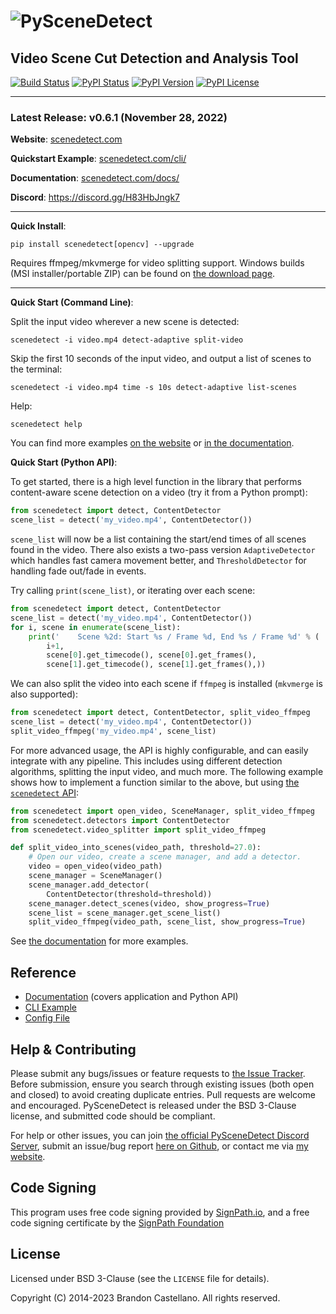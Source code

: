 
![PySceneDetect](https://raw.githubusercontent.com/Breakthrough/PySceneDetect/releases/0.6.1/website/pages/img/pyscenedetect_logo_small.png)
==========================================================
Video Scene Cut Detection and Analysis Tool
----------------------------------------------------------

[![Build Status](https://img.shields.io/github/actions/workflow/status/Breakthrough/PySceneDetect/build-linux.yml)](https://github.com/Breakthrough/PySceneDetect/actions)
[![PyPI Status](https://img.shields.io/pypi/status/scenedetect.svg)](https://pypi.python.org/pypi/scenedetect/)
[![PyPI Version](https://img.shields.io/pypi/v/scenedetect?color=blue)](https://pypi.python.org/pypi/scenedetect/)
[![PyPI License](https://img.shields.io/pypi/l/scenedetect.svg)](https://scenedetect.com/copyright/)

----------------------------------------------------------

### Latest Release: v0.6.1 (November 28, 2022)

**Website**:  [scenedetect.com](https://www.scenedetect.com)

**Quickstart Example**: [scenedetect.com/cli/](https://www.scenedetect.com/cli/)

**Documentation**:  [scenedetect.com/docs/](https://www.scenedetect.com/docs/)

**Discord**: https://discord.gg/H83HbJngk7

----------------------------------------------------------

**Quick Install**:

    pip install scenedetect[opencv] --upgrade

Requires ffmpeg/mkvmerge for video splitting support. Windows builds (MSI installer/portable ZIP) can be found on [the download page](https://scenedetect.com/download/).

----------------------------------------------------------

**Quick Start (Command Line)**:

Split the input video wherever a new scene is detected:

    scenedetect -i video.mp4 detect-adaptive split-video

Skip the first 10 seconds of the input video, and output a list of scenes to the terminal:

    scenedetect -i video.mp4 time -s 10s detect-adaptive list-scenes

Help:

    scenedetect help

You can find more examples [on the website](https://www.scenedetect.com/cli/) or [in the documentation](https://www.scenedetect.com/docs/latest/cli/global_options.html).

**Quick Start (Python API)**:

To get started, there is a high level function in the library that performs content-aware scene detection on a video (try it from a Python prompt):

```python
from scenedetect import detect, ContentDetector
scene_list = detect('my_video.mp4', ContentDetector())
```

`scene_list` will now be a list containing the start/end times of all scenes found in the video.  There also exists a two-pass version `AdaptiveDetector` which handles fast camera movement better, and `ThresholdDetector` for handling fade out/fade in events.

Try calling `print(scene_list)`, or iterating over each scene:

```python
from scenedetect import detect, ContentDetector
scene_list = detect('my_video.mp4', ContentDetector())
for i, scene in enumerate(scene_list):
    print('    Scene %2d: Start %s / Frame %d, End %s / Frame %d' % (
        i+1,
        scene[0].get_timecode(), scene[0].get_frames(),
        scene[1].get_timecode(), scene[1].get_frames(),))
```

We can also split the video into each scene if `ffmpeg` is installed (`mkvmerge` is also supported):

```python
from scenedetect import detect, ContentDetector, split_video_ffmpeg
scene_list = detect('my_video.mp4', ContentDetector())
split_video_ffmpeg('my_video.mp4', scene_list)
```

For more advanced usage, the API is highly configurable, and can easily integrate with any pipeline. This includes using different detection algorithms, splitting the input video, and much more. The following example shows how to implement a function similar to the above, but using [the `scenedetect` API](https://www.scenedetect.com/docs/latest/api.html):

```python
from scenedetect import open_video, SceneManager, split_video_ffmpeg
from scenedetect.detectors import ContentDetector
from scenedetect.video_splitter import split_video_ffmpeg

def split_video_into_scenes(video_path, threshold=27.0):
    # Open our video, create a scene manager, and add a detector.
    video = open_video(video_path)
    scene_manager = SceneManager()
    scene_manager.add_detector(
        ContentDetector(threshold=threshold))
    scene_manager.detect_scenes(video, show_progress=True)
    scene_list = scene_manager.get_scene_list()
    split_video_ffmpeg(video_path, scene_list, show_progress=True)
```

See [the documentation](https://www.scenedetect.com/docs/latest/api.html) for more examples.

## Reference

 - [Documentation](https://www.scenedetect.com/docs/) (covers application and Python API)
 - [CLI Example](https://www.scenedetect.com/cli/)
 - [Config File](https://www.scenedetect.com/docs/0.6.1/cli/config_file.html)

## Help & Contributing

Please submit any bugs/issues or feature requests to [the Issue Tracker](https://github.com/Breakthrough/PySceneDetect/issues). Before submission, ensure you search through existing issues (both open and closed) to avoid creating duplicate entries.
Pull requests are welcome and encouraged.  PySceneDetect is released under the BSD 3-Clause license, and submitted code should be compliant.

For help or other issues, you can join [the official PySceneDetect Discord Server](https://discord.gg/H83HbJngk7), submit an issue/bug report [here on Github](https://github.com/Breakthrough/PySceneDetect/issues), or contact me via [my website](http://www.bcastell.com/about/).

## Code Signing

This program uses free code signing provided by [SignPath.io](https://signpath.io?utm_source=foundation&utm_medium=github&utm_campaign=PySceneDetect), and a free code signing certificate by the [SignPath Foundation](https://signpath.org?utm_source=foundation&utm_medium=github&utm_campaign=PySceneDetect)


## License

Licensed under BSD 3-Clause (see the `LICENSE` file for details).

Copyright (C) 2014-2023 Brandon Castellano.
All rights reserved.
